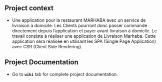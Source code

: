 ## Project context 
- Une application pour la restaurant MARHABA avec un service de livraison à domicile. Les Clients pourront donc passer commande directement depuis l’application et payer avant livraison à domicile. Le travail consiste à réaliser une application de Livraison Marhaba. Cette application sera réalisée en utilisant les SPA (Single Page Application) avec CSR (Client Side Rendering).

## Project Documentation
- Go to **`wiki`** tab for complete project documentation.
